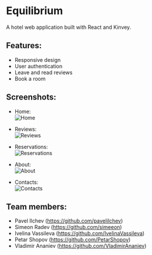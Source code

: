 # Equilibrium

A hotel web application built with React and Kinvey.

Features:
---------
- Responsive design
- User authentication
- Leave and read reviews
- Book a room

Screenshots:
------------
- Home: <br>
![Home](http://i.imgur.com/nZ6Z9As.png?1)

- Reviews: <br>
![Reviews](http://i.imgur.com/ruFwtSO.png?1)

- Reservations: <br>
![Reservations](http://i.imgur.com/pHam6wi.png?1)

- About: <br>
![About](http://i.imgur.com/oitM51P.png?1)

- Contacts: <br>
![Contacts](http://i.imgur.com/xgv00qi.png?1)

Team members:
-------------
- Pavel Ilchev (https://github.com/pavelilchev)
- Simeon Radev (https://github.com/simeeon)
- Ivelina Vassileva (https://github.com/IvelinaVassileva)
- Petar Shopov (https://github.com/PetarShopov)
- Vladimir Ananiev (https://github.com/VladimirAnaniev)
